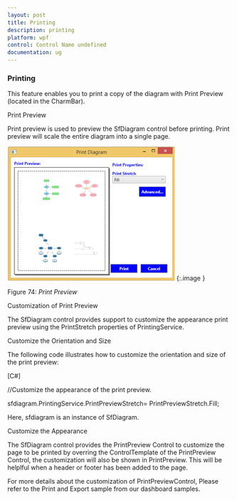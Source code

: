 ```yaml
---
layout: post
title: Printing
description: printing
platform: wpf
control: Control Name undefined
documentation: ug
---
```


### Printing

This feature enables you to print a copy of the diagram with Print Preview (located in the CharmBar).

Print Preview

Print preview is used to preview the SfDiagram control before printing. Print preview will scale the entire diagram into a single page. 

![C:/Users/mohanapriya/Desktop/sshot-2.png](Printing_images/Printing_img1.png)
{:.image }




Figure 74: _Print Preview_



Customization of Print Preview

The SfDiagram control provides support to customize the appearance print preview using the PrintStretch properties of PrintingService.



Customize the Orientation and Size


The following code illustrates how to customize the orientation and size of the print preview:

[C#]


//Customize the appearance of the print preview.

sfdiagram.PrintingService.PrintPreviewStretch= PrintPreviewStretch.Fill;





Here, sfdiagram is an instance of SfDiagram.

Customize the Appearance

The SfDiagram control provides the PrintPreview Control to customize the page to be printed by overring the ControlTemplate of the PrintPreview Control, the customization will also be shown in PrintPreview. This will be helplful when a header or footer has been added to the page.

For more details about the customization of PrintPreviewControl, Please refer to the Print and Export sample from our dashboard samples.

